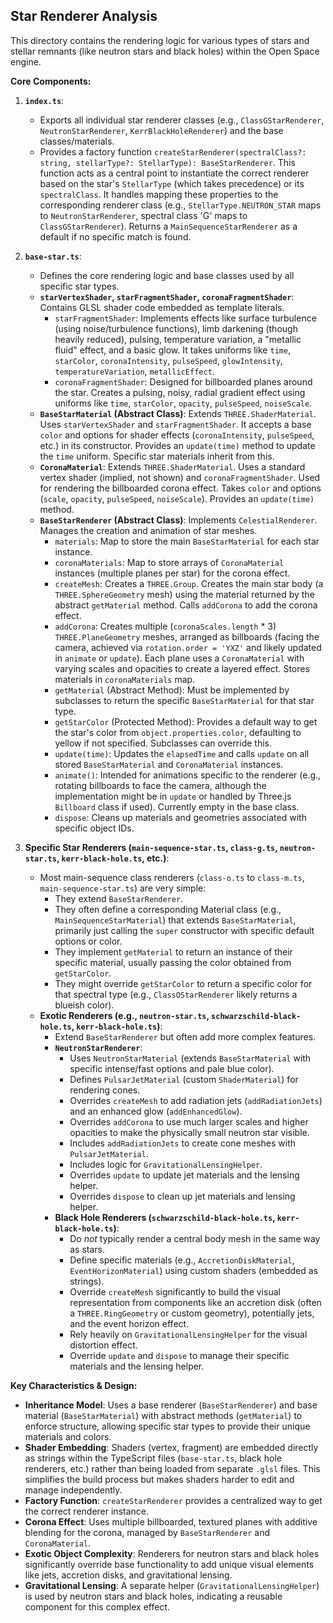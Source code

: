 ## Star Renderer Analysis

This directory contains the rendering logic for various types of stars and stellar remnants (like neutron stars and black holes) within the Open Space engine.

**Core Components:**

1.  **`index.ts`**:
    *   Exports all individual star renderer classes (e.g., `ClassGStarRenderer`, `NeutronStarRenderer`, `KerrBlackHoleRenderer`) and the base classes/materials.
    *   Provides a factory function `createStarRenderer(spectralClass?: string, stellarType?: StellarType): BaseStarRenderer`. This function acts as a central point to instantiate the correct renderer based on the star's `StellarType` (which takes precedence) or its `spectralClass`. It handles mapping these properties to the corresponding renderer class (e.g., `StellarType.NEUTRON_STAR` maps to `NeutronStarRenderer`, spectral class 'G' maps to `ClassGStarRenderer`). Returns a `MainSequenceStarRenderer` as a default if no specific match is found.

2.  **`base-star.ts`**:
    *   Defines the core rendering logic and base classes used by all specific star types.
    *   **`starVertexShader`, `starFragmentShader`, `coronaFragmentShader`**: Contains GLSL shader code embedded as template literals.
        *   `starFragmentShader`: Implements effects like surface turbulence (using noise/turbulence functions), limb darkening (though heavily reduced), pulsing, temperature variation, a "metallic fluid" effect, and a basic glow. It takes uniforms like `time`, `starColor`, `coronaIntensity`, `pulseSpeed`, `glowIntensity`, `temperatureVariation`, `metallicEffect`.
        *   `coronaFragmentShader`: Designed for billboarded planes around the star. Creates a pulsing, noisy, radial gradient effect using uniforms like `time`, `starColor`, `opacity`, `pulseSpeed`, `noiseScale`.
    *   **`BaseStarMaterial` (Abstract Class)**: Extends `THREE.ShaderMaterial`. Uses `starVertexShader` and `starFragmentShader`. It accepts a base `color` and options for shader effects (`coronaIntensity`, `pulseSpeed`, etc.) in its constructor. Provides an `update(time)` method to update the `time` uniform. Specific star materials inherit from this.
    *   **`CoronaMaterial`**: Extends `THREE.ShaderMaterial`. Uses a standard vertex shader (implied, not shown) and `coronaFragmentShader`. Used for rendering the billboarded corona effect. Takes `color` and options (`scale`, `opacity`, `pulseSpeed`, `noiseScale`). Provides an `update(time)` method.
    *   **`BaseStarRenderer` (Abstract Class)**: Implements `CelestialRenderer`. Manages the creation and animation of star meshes.
        *   `materials`: Map to store the main `BaseStarMaterial` for each star instance.
        *   `coronaMaterials`: Map to store arrays of `CoronaMaterial` instances (multiple planes per star) for the corona effect.
        *   `createMesh`: Creates a `THREE.Group`. Creates the main star body (a `THREE.SphereGeometry` mesh) using the material returned by the abstract `getMaterial` method. Calls `addCorona` to add the corona effect.
        *   `addCorona`: Creates multiple (`coronaScales.length` * 3) `THREE.PlaneGeometry` meshes, arranged as billboards (facing the camera, achieved via `rotation.order = 'YXZ'` and likely updated in `animate` or `update`). Each plane uses a `CoronaMaterial` with varying scales and opacities to create a layered effect. Stores materials in `coronaMaterials` map.
        *   `getMaterial` (Abstract Method): Must be implemented by subclasses to return the specific `BaseStarMaterial` for that star type.
        *   `getStarColor` (Protected Method): Provides a default way to get the star's color from `object.properties.color`, defaulting to yellow if not specified. Subclasses can override this.
        *   `update(time)`: Updates the `elapsedTime` and calls `update` on all stored `BaseStarMaterial` and `CoronaMaterial` instances.
        *   `animate()`: Intended for animations specific to the renderer (e.g., rotating billboards to face the camera, although the implementation might be in `update` or handled by Three.js `Billboard` class if used). Currently empty in the base class.
        *   `dispose`: Cleans up materials and geometries associated with specific object IDs.

3.  **Specific Star Renderers (`main-sequence-star.ts`, `class-g.ts`, `neutron-star.ts`, `kerr-black-hole.ts`, etc.)**:
    *   Most main-sequence class renderers (`class-o.ts` to `class-m.ts`, `main-sequence-star.ts`) are very simple:
        *   They extend `BaseStarRenderer`.
        *   They often define a corresponding Material class (e.g., `MainSequenceStarMaterial`) that extends `BaseStarMaterial`, primarily just calling the `super` constructor with specific default options or color.
        *   They implement `getMaterial` to return an instance of their specific material, usually passing the color obtained from `getStarColor`.
        *   They might override `getStarColor` to return a specific color for that spectral type (e.g., `ClassOStarRenderer` likely returns a blueish color).
    *   **Exotic Renderers (e.g., `neutron-star.ts`, `schwarzschild-black-hole.ts`, `kerr-black-hole.ts`)**:
        *   Extend `BaseStarRenderer` but often add more complex features.
        *   **`NeutronStarRenderer`**:
            *   Uses `NeutronStarMaterial` (extends `BaseStarMaterial` with specific intense/fast options and pale blue color).
            *   Defines `PulsarJetMaterial` (custom `ShaderMaterial`) for rendering cones.
            *   Overrides `createMesh` to add radiation jets (`addRadiationJets`) and an enhanced glow (`addEnhancedGlow`).
            *   Overrides `addCorona` to use much larger scales and higher opacities to make the physically small neutron star visible.
            *   Includes `addRadiationJets` to create cone meshes with `PulsarJetMaterial`.
            *   Includes logic for `GravitationalLensingHelper`.
            *   Overrides `update` to update jet materials and the lensing helper.
            *   Overrides `dispose` to clean up jet materials and lensing helper.
        *   **Black Hole Renderers (`schwarzschild-black-hole.ts`, `kerr-black-hole.ts`)**:
            *   Do *not* typically render a central body mesh in the same way as stars.
            *   Define specific materials (e.g., `AccretionDiskMaterial`, `EventHorizonMaterial`) using custom shaders (embedded as strings).
            *   Override `createMesh` significantly to build the visual representation from components like an accretion disk (often a `THREE.RingGeometry` or custom geometry), potentially jets, and the event horizon effect.
            *   Rely heavily on `GravitationalLensingHelper` for the visual distortion effect.
            *   Override `update` and `dispose` to manage their specific materials and the lensing helper.

**Key Characteristics & Design:**

*   **Inheritance Model**: Uses a base renderer (`BaseStarRenderer`) and base material (`BaseStarMaterial`) with abstract methods (`getMaterial`) to enforce structure, allowing specific star types to provide their unique materials and colors.
*   **Shader Embedding**: Shaders (vertex, fragment) are embedded directly as strings within the TypeScript files (`base-star.ts`, black hole renderers, etc.) rather than being loaded from separate `.glsl` files. This simplifies the build process but makes shaders harder to edit and manage independently.
*   **Factory Function**: `createStarRenderer` provides a centralized way to get the correct renderer instance.
*   **Corona Effect**: Uses multiple billboarded, textured planes with additive blending for the corona, managed by `BaseStarRenderer` and `CoronaMaterial`.
*   **Exotic Object Complexity**: Renderers for neutron stars and black holes significantly override base functionality to add unique visual elements like jets, accretion disks, and gravitational lensing.
*   **Gravitational Lensing**: A separate helper (`GravitationalLensingHelper`) is used by neutron stars and black holes, indicating a reusable component for this complex effect. 